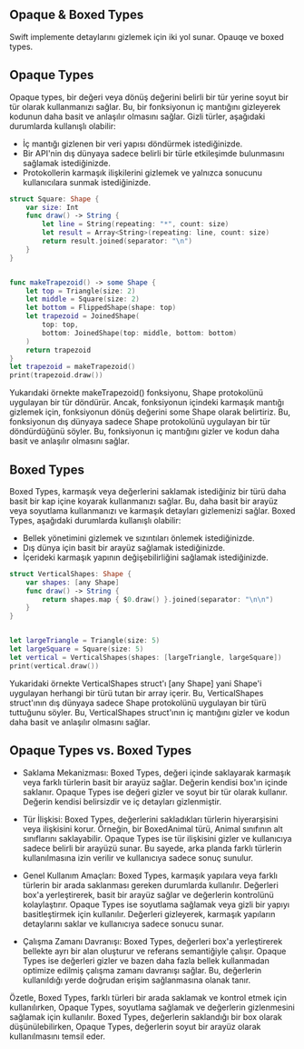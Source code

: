 ## Opaque & Boxed Types

Swift implemente detaylarını gizlemek için iki yol sunar. Opauqe ve boxed types. 

## Opaque Types

Opaque types, bir değeri veya dönüş değerini belirli bir tür yerine soyut bir tür olarak kullanmanızı sağlar. Bu, bir fonksiyonun iç mantığını gizleyerek kodunun daha basit ve anlaşılır olmasını sağlar. Gizli türler, aşağıdaki durumlarda kullanışlı olabilir:

- İç mantığı gizlenen bir veri yapısı döndürmek istediğinizde.
- Bir API'nin dış dünyaya sadece belirli bir türle etkileşimde bulunmasını sağlamak istediğinizde.
- Protokollerin karmaşık ilişkilerini gizlemek ve yalnızca sonucunu kullanıcılara sunmak istediğinizde.

```swift
struct Square: Shape {
    var size: Int
    func draw() -> String {
        let line = String(repeating: "*", count: size)
        let result = Array<String>(repeating: line, count: size)
        return result.joined(separator: "\n")
    }
}


func makeTrapezoid() -> some Shape {
    let top = Triangle(size: 2)
    let middle = Square(size: 2)
    let bottom = FlippedShape(shape: top)
    let trapezoid = JoinedShape(
        top: top,
        bottom: JoinedShape(top: middle, bottom: bottom)
    )
    return trapezoid
}
let trapezoid = makeTrapezoid()
print(trapezoid.draw())
```

Yukarıdaki örnekte makeTrapezoid() fonksiyonu, Shape protokolünü uygulayan bir tür döndürür. Ancak, fonksiyonun içindeki karmaşık mantığı gizlemek için, fonksiyonun dönüş değerini some Shape olarak belirtiriz. Bu, fonksiyonun dış dünyaya sadece Shape protokolünü uygulayan bir tür döndürdüğünü söyler. Bu, fonksiyonun iç mantığını gizler ve kodun daha basit ve anlaşılır olmasını sağlar.


## Boxed Types

Boxed Types,  karmaşık veya değerlerini saklamak istediğiniz bir türü daha basit bir kap içine koyarak kullanmanızı sağlar. Bu, daha basit bir arayüz veya soyutlama kullanmanızı ve karmaşık detayları gizlemenizi sağlar. Boxed Types, aşağıdaki durumlarda kullanışlı olabilir:

- Bellek yönetimini gizlemek ve sızıntıları önlemek istediğinizde.
- Dış dünya için basit bir arayüz sağlamak istediğinizde.
- İçerideki karmaşık yapının değişebilirliğini sağlamak istediğinizde.

```swift
struct VerticalShapes: Shape {
    var shapes: [any Shape]
    func draw() -> String {
        return shapes.map { $0.draw() }.joined(separator: "\n\n")
    }
}


let largeTriangle = Triangle(size: 5)
let largeSquare = Square(size: 5)
let vertical = VerticalShapes(shapes: [largeTriangle, largeSquare])
print(vertical.draw())
```

Yukaridaki örnekte VerticalShapes struct'ı [any Shape] yani Shape'i uygulayan herhangi bir türü tutan bir array içerir. Bu, VerticalShapes struct'ının dış dünyaya sadece Shape protokolünü uygulayan bir türü tuttuğunu söyler. Bu, VerticalShapes struct'ının iç mantığını gizler ve kodun daha basit ve anlaşılır olmasını sağlar.

## Opaque Types vs. Boxed Types

- Saklama Mekanizması: Boxed Types, değeri içinde saklayarak karmaşık veya farklı türlerin basit bir arayüz sağlar. Değerin kendisi box'ın içinde saklanır. Opaque Types ise değeri gizler ve soyut bir tür olarak kullanır. Değerin kendisi belirsizdir ve iç detayları gizlenmiştir.

- Tür İlişkisi: Boxed Types, değerlerini sakladıkları türlerin hiyerarşisini veya ilişkisini korur. Örneğin, bir BoxedAnimal türü, Animal sınıfının alt sınıflarını saklayabilir. Opaque Types ise tür ilişkisini gizler ve kullanıcıya sadece belirli bir arayüzü sunar. Bu sayede, arka planda farklı türlerin kullanılmasına izin verilir ve kullanıcıya sadece sonuç sunulur.

- Genel Kullanım Amaçları: Boxed Types, karmaşık yapılara veya farklı türlerin bir arada saklanması gereken durumlarda kullanılır. Değerleri box'a yerleştirerek, basit bir arayüz sağlar ve değerlerin kontrolünü kolaylaştırır. Opaque Types ise soyutlama sağlamak veya gizli bir yapıyı basitleştirmek için kullanılır. Değerleri gizleyerek, karmaşık yapıların detaylarını saklar ve kullanıcıya sadece sonucu sunar.

- Çalışma Zamanı Davranışı: Boxed Types, değerleri box'a yerleştirerek bellekte ayrı bir alan oluşturur ve referans semantiğiyle çalışır. Opaque Types ise değerleri gizler ve bazen daha fazla bellek kullanmadan optimize edilmiş çalışma zamanı davranışı sağlar. Bu, değerlerin kullanıldığı yerde doğrudan erişim sağlanmasına olanak tanır.

Özetle, Boxed Types, farklı türleri bir arada saklamak ve kontrol etmek için kullanılırken, Opaque Types, soyutlama sağlamak ve değerlerin gizlenmesini sağlamak için kullanılır. Boxed Types, değerlerin saklandığı bir box olarak düşünülebilirken, Opaque Types, değerlerin soyut bir arayüz olarak kullanılmasını temsil eder.